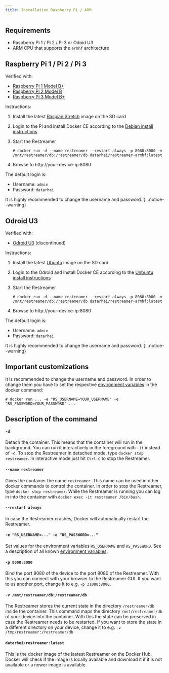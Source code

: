 ```yaml
---
title: Installation Raspberry Pi / ARM
---
```


## Requirements

* Raspberry Pi 1 / Pi 2 / Pi 3 or Odoid U3
* ARM CPU that supports the `armhf` architecture

## Raspberry Pi 1 / Pi 2 / Pi 3

Verified with:

* [Raspberry Pi 1 Model B+](https://www.raspberrypi.org/products/model-b-plus/)
* [Raspberry Pi 2 Model B](https://www.raspberrypi.org/products/raspberry-pi-2-model-b/)
* [Raspberry Pi 3 Model B+](https://www.raspberrypi.org/products/raspberry-pi-3-model-b-plus/)

Instructions:

1. Install the latest [Raspian Stretch](https://www.raspberrypi.org/downloads/raspbian/) image on the SD card

2. Login to the Pi and install Docker CE according to the [Debian install instructions](https://docs.docker.com/install/linux/docker-ce/debian/)

3. Start the Restreamer   
   ```shell
   # docker run -d --name restreamer --restart always -p 8080:8080 -v /mnt/restreamer/db:/restreamer/db datarhei/restreamer-armhf:latest
   ```
4. Browse to http://your-device-ip:8080

The default login is:

* Username: `admin`
* Password: `datarhei`

It is highly recommended to change the username and password.
{: .notice--warning}

## Odroid U3

Verified with:

* [Odroid U3](http://www.hardkernel.com/main/products/prdt_info.php?g_code=g138745696275) (discontinued)

Instructions:

1. Install the latest [Ubuntu](https://com.odroid.com/sigong/nf_file_board/nfile_board.php) image on the SD card

2. Login to the Odroid and install Docker CE according to the [Unbuntu install instructions](https://docs.docker.com/install/linux/docker-ce/ubuntu/)

3. Start the Restreamer   
   ```shell
   # docker run -d --name restreamer --restart always -p 8080:8080 -v /mnt/restreamer/db:/restreamer/db datarhei/restreamer-armhf:latest
   ```
4. Browse to http://your-device-ip:8080

The default login is:

* Username: `admin`
* Password: `datarhei`

It is highly recommended to change the username and password.
{: .notice--warning}

## Important customizations

It is recommended to change the username and password. In order to change them you have to set the respective [environment variables](references-environment-vars.html)
in the docker command:

```shell
# docker run ... -e "RS_USERNAME=YOUR_USERNAME" -e "RS_PASSWORD=YOUR_PASSWORD" ...
```

## Description of the command

#### `-d`

Detach the container. This means that the container will run in the background. You can run it interactively in the foreground with
`-it` instead of `-d`. To stop the Restreamer in detached mode, type `docker stop restreamer`. In interactive mode just hit `Ctrl-C` to
stop the Restreamer.

#### `--name restreamer`

Gives the container the name `restreamer`. This name can be used in other docker commands to control the container. In order to
stop the Restreamer, type `docker stop restreamer`. While the Restreamer is running you can log in into the container with `docker exec -it restreamer /bin/bash`.

#### `--restart always`

In case the Restreamer crashes, Docker will automatically restart the Restreamer.

#### `-e "RS_USERNAME=..." -e "RS_PASSWORD=..."`

Set values for the environment variables `RS_USERNAME` and `RS_PASSWORD`. See a description of all known [environment variables](references-environment-vars.html).

#### `-p 8080:8080`

Bind the port 8080 of the device to the port 8080 of the Restreamer. With this you can connect with your browser to the Restreamer GUI.
If you want to us another port, change it to e.g. `-p 31000:8080`.

#### `-v /mnt/restreamer/db:/restreamer/db`

The Restreamer stores the current state in the directory `/restreamer/db` inside the container. This command maps the directory `/mnt/restreamer/db`
of your device into the container. With this the state can be preserved in case the Restreamer needs to be restarted. If you want to store
the state in a different directory on your device, change it to e.g. `-v /tmp/restreamer:/restreamer/db`

#### `datarhei/restreamer:latest`

This is the docker image of the lastest Restreamer on the Docker Hub. Docker will check if the image is locally available
and download it if it is not available or a newer image is available.
